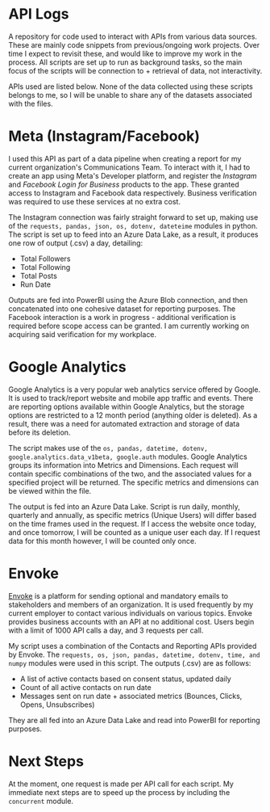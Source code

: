 # API Logs
A repository for code used to interact with APIs from various data sources. These are mainly code snippets from previous/ongoing work projects. Over time I expect to revisit these, and would like to improve my work in the process. All scripts are set up to run as background tasks, so the main focus of the scripts will be connection to + retrieval of data, not interactivity. 

APIs used are listed below. None of the data collected using these scripts belongs to me, so I will be unable to share any of the datasets associated with the files.

# Meta (Instagram/Facebook) 

I used this API as part of a data pipeline when creating a report for my current organization's Communications Team. To interact with it, I had to create an app using Meta's Developer platform, and register the *Instagram* and *Facebook Login for Business* products to the app. These granted access to Instagram and Facebook data respectively. Business verification was required to use these services at no extra cost.

The Instagram connection was fairly straight forward to set up, making use of the `requests, pandas, json, os, dotenv, dateteime` modules in python. The script is set up to feed into an Azure Data Lake, as a result, it produces one row of output (.csv) a day, detailing: 
- Total Followers
- Total Following
- Total Posts
- Run Date


Outputs are fed into PowerBI using the Azure Blob connection, and then concatenated into one cohesive dataset for reporting purposes. The Facebook interaction is a work in progress - additional verification is required before scope access can be granted. I am currently working on acquiring said verification for my workplace. 

# Google Analytics 
Google Analytics is a very popular web analytics service offered by Google. It is used to track/report website and mobile app traffic and events. There are reporting options available within Google Analytics, but the storage options are restricted to a 12 month period (anything older is deleted). As a result, there was a need for automated extraction and storage of data before its deletion. 

The script makes use of the `os, pandas, datetime, dotenv, google.analytics.data_v1beta, google.auth` modules. Google Analytics groups its information into Metrics and Dimensions. Each request will contain specific combinations of the two, and the associated values for a specified project will be returned. The specific metrics and dimensions can be viewed within the file. 

The output is fed into an Azure Data Lake. Script is run daily, monthly, quarterly and annually, as specific metrics (Unique Users) will differ based on the time frames used in the request. If I access the website once today, and once tomorrow, I will be counted as a unique user each day. If I request data for this month however, I will be counted only once. 

# Envoke 
[Envoke](https://envoke.com/) is a platform for sending optional and mandatory emails to stakeholders and members of an organization. It is used frequently by my current employer to contact various individuals on various topics. Envoke provides business accounts with an API at no additional cost. Users begin with a limit of 1000 API calls a day, and 3 requests per call. 

My script uses a combination of the Contacts and Reporting APIs provided by Envoke. The `requests, os, json, pandas, datetime, dotenv, time, and numpy` modules were used in this script. The outputs (.csv) are as follows: 
- A list of active contacts based on consent status, updated daily
- Count of all active contacts on run date
- Messages sent on run date + associated metrics (Bounces, Clicks, Opens, Unsubscribes)

They are all fed into an Azure Data Lake and read into PowerBI for reporting purposes.


# Next Steps 
At the moment, one request is made per API call for each script. My immediate next steps are to speed up the process by including the `concurrent` module. 


